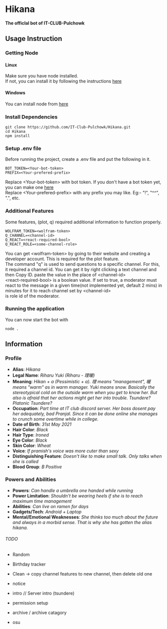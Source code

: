 # Hikana

**The officlal bot of IT-CLUB-Pulchowk**

## Usage Instruction

### Getting Node

#### Linux

Make sure you have node installed.  
If not, you can install it by following the instructions [here](https://nodejs.org/en/download/package-manager/)

#### Windows

You can install node from [here](https://nodejs.org/en/download/)

### Install Dependencies

```
git clone https://github.com/IT-Club-Pulchowk/Hikana.git
cd Hikana
npm install
```

### Setup .env file

Before running the project, create a .env file and put the following in it.

```
BOT_TOKEN=<Your-bot-token>
PREFIX=<Your-prefered-prefix>
```

Replace \<Your-bot-token\> with bot token. If you don't have a bot token yet, you can make one [here](https://discord.com/developers/applications)  
Replace \<Your-prefered-prefix\> with any prefix you may like. Eg:- "!", "^^", ".", etc.

### Additional Features

Some features, (plot, q) required additional information to function properly.

```
WOLFRAM_TOKEN=<wolfram-token>
Q_CHANNEL=<channel-id>
Q_REACT=<react-required-bool>
Q_REACT_ROLE=<some-channel-role>
```

You can get \<wolfram-token\> by going to their website and creating a developer account. This is required for the plot feature.  
The command "q" is used to send questions to a specific channel. For this, it required a channel id. You can get it by right clicking a text channel and then Copy ID. paste the value in the place of \<channel-id\>  
\<react-required-bool\> is a boolean value. If set to true, a moderator must react to the message in a given time<react-time>(not implemented yet, default 2 mins) in minutes for it to reach channel set by \<channel-id\>  
<some-channel-role> is role id of the moderator.

### Running the application

You can now start the bot with

```
node .
```

## Information

### Profile

- **Alias**: _Hikana_
- **Legal Name**: _Riharu Yuki (Riharu - 理暖)_
- **Meaning**: _Hikan + a (Pessimistic + a). 理 means "management", 暖 means "warm" as in warm manager. Yuki means snow. Basically the stereotypical cold on the outside warm when you get to know her. But also is afraid that her actions might get her into trouble. Tsundere? Platonic Tsundere?_
- **Occupation**: _Part time at IT club discord server. Her boss dosent pay her adequately, bad Pranjal. Since it can be done online she manages to crunch some overtime while in college._
- **Date of Birth**: _31st May 2021_
- **Hair Color**: _Black_
- **Hair Type**: _Ironed_
- **Eye Color**: _Black_
- **Skin Color**: _Wheat_
- **Voice**: _If pramish's voice was more cuter than sexy_
- **Distinguishing Feature**: _Doesn't like to make small talk. Only talks when she is called_
- **Blood Group**: _B Positive_

### Powers and Abilities

- **Powers**: _Can handle a umbrella one handed while running_
- **Power Limitation**: _Shouldn't be wearing heels if she is to reach maximum time management_
- **Abilities**: _Can live on ramen for days_
- **Gadgets/Tech**: _Android + Laptop_
- **Mental/Emotional Weaknesses**: _She thinks too much about the future and always in a morbid sense. That is why she has gotten the alias hikana._

###### TODO

- Random
- Birthday tracker

- Clean -> copy channel features to new channel, then delete old one
- notice
- intro // Server intro (tsundere)
- permission setup
- archive / archive catagory
- osu

